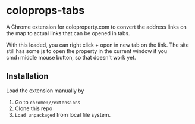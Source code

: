 # coloprops-tabs

A Chrome extension for coloproperty.com to convert the address links on the map to actual links that can be opened in tabs.

With this loaded, you can right click + open in new tab on the link. The site still has some js to open the property in the current window if you cmd+middle mouse button, so that doesn't work yet.

## Installation

Load the extension manually by
1. Go to `chrome://extensions`
1. Clone this repo
2. `Load unpackaged` from local file system.
